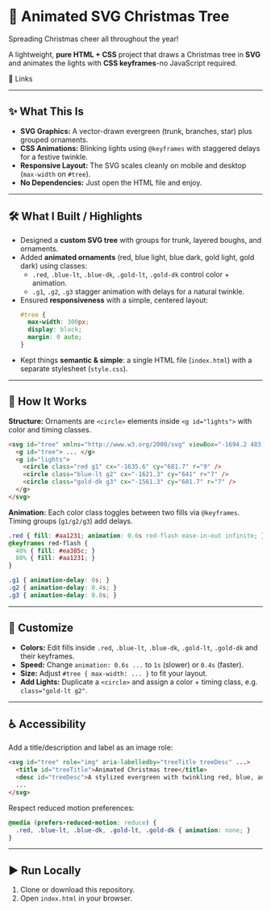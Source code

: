 # 🎄 Animated SVG Christmas Tree

Spreading Christmas cheer all throughout the year!  

A lightweight, **pure HTML + CSS** project that draws a Christmas tree in **SVG** and animates the lights with **CSS keyframes**-no JavaScript required.

🔗 Links

---

## ✨ What This Is
- **SVG Graphics:** A vector-drawn evergreen (trunk, branches, star) plus grouped ornaments.
- **CSS Animations:** Blinking lights using `@keyframes` with staggered delays for a festive twinkle.
- **Responsive Layout:** The SVG scales cleanly on mobile and desktop (`max-width` on `#tree`).
- **No Dependencies:** Just open the HTML file and enjoy.

---

## 🛠 What I Built / Highlights
- Designed a **custom SVG tree** with groups for trunk, layered boughs, and ornaments.
- Added **animated ornaments** (red, blue light, blue dark, gold light, gold dark) using classes:
  - `.red`, `.blue-lt`, `.blue-dk`, `.gold-lt`, `.gold-dk` control color + animation.
  - `.g1`, `.g2`, `.g3` stagger animation with delays for a natural twinkle.
- Ensured **responsiveness** with a simple, centered layout:
  ```css
  #tree {
    max-width: 300px;
    display: block;
    margin: 0 auto;
  }
  ```
- Kept things **semantic & simple**: a single HTML file (`index.html`) with a separate stylesheet (`style.css`).

---

## 🔎 How It Works
**Structure:** Ornaments are `<circle>` elements inside `<g id="lights">` with color and timing classes.
```html
<svg id="tree" xmlns="http://www.w3.org/2000/svg" viewBox="-1694.2 483.2 199.3 285.2" role="img">
  <g id="tree"> ... </g>
  <g id="lights">
    <circle class="red g1" cx="-1635.6" cy="681.7" r="9" />
    <circle class="blue-lt g2" cx="-1621.3" cy="641" r="7" />
    <circle class="gold-dk g3" cx="-1561.3" cy="681.7" r="7" />
  </g>
</svg>
```

**Animation:** Each color class toggles between two fills via `@keyframes`. Timing groups (`g1/g2/g3`) add delays.
```css
.red { fill: #aa1231; animation: 0.6s red-flash ease-in-out infinite; }
@keyframes red-flash {
  40% { fill: #ea385c; }
  80% { fill: #aa1231; }
}

.g1 { animation-delay: 0s; }
.g2 { animation-delay: 0.4s; }
.g3 { animation-delay: 0.8s; }
```

---

## 🎨 Customize
- **Colors:** Edit fills inside `.red`, `.blue-lt`, `.blue-dk`, `.gold-lt`, `.gold-dk` and their keyframes.
- **Speed:** Change `animation: 0.6s ...` to `1s` (slower) or `0.4s` (faster).
- **Size:** Adjust `#tree { max-width: ... }` to fit your layout.
- **Add Lights:** Duplicate a `<circle>` and assign a color + timing class, e.g. `class="gold-lt g2"`.

---

## ♿ Accessibility
Add a title/description and label as an image role:
```html
<svg id="tree" role="img" aria-labelledby="treeTitle treeDesc" ...>
  <title id="treeTitle">Animated Christmas tree</title>
  <desc id="treeDesc">A stylized evergreen with twinkling red, blue, and gold lights.</desc>
  ...
</svg>
```
Respect reduced motion preferences:
```css
@media (prefers-reduced-motion: reduce) {
  .red, .blue-lt, .blue-dk, .gold-lt, .gold-dk { animation: none; }
}
```

---

## ▶️ Run Locally
1. Clone or download this repository.
2. Open `index.html` in your browser.

